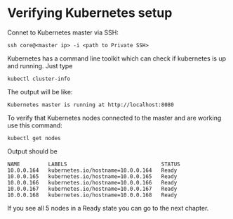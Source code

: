 # Verifying Kubernetes setup

Connet to Kubernetes master via SSH:

    ssh core@<master ip> -i <path to Private SSH>
    
Kubernetes has a command line toolkit which can check if kubernetes is up and running. Just type

    kubectl cluster-info
    
The output will be like:

    Kubernetes master is running at http://localhost:8080
    
To verify that Kubernetes nodes connected to the master and are working use this command:

    kubectl get nodes
    
Output should be 

    NAME         LABELS                              STATUS
    10.0.0.164   kubernetes.io/hostname=10.0.0.164   Ready
    10.0.0.165   kubernetes.io/hostname=10.0.0.165   Ready
    10.0.0.166   kubernetes.io/hostname=10.0.0.166   Ready
    10.0.0.167   kubernetes.io/hostname=10.0.0.167   Ready
    10.0.0.168   kubernetes.io/hostname=10.0.0.168   Ready
    
    
If you see all 5 nodes in a Ready state you can go to the next chapter. 
